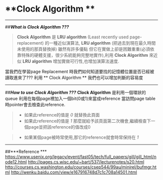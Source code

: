 **Clock Algorithm **
=======================================================
-------------------------------------------------------

##***What is Clock Algorithm ???***
> **Clock Algorithm**  是 **LRU algorithm** (Least recently used page-replacement) 的一種近似演算法, **LRU algorithm** (把過去到現在最久時間未使用的那頁替換掉) 雖然有許多優點
>但它在實做上卻是困難重重(必須依靠特殊的硬體支援，很少系統能夠完整地實作),利用 **Clock Algorithm** 來近似 **LRU algorithm** 增加實做可行性,也增加演算法速度.

當我們在學習page Replacement 時我們如何知道要找的記憶體位置是否已經被讀取進來了???
利用 ** Clock Algorithm ** 我們也可以增加判斷的容易度

-------------------------------------------------------
##***How to use Clock Algorithm ???***
**Clock Algorithm** 是利用一個環狀的queue 利用在每個page裡加入一個bit(0或1)來當成reference
當訪問page table時pointer會去檢查此reference.
> +  如果此reference的值是 *0* 就替換此頁面
> + 如果此reference的值是 *1* 那麼就給予該頁面第二次機會,繼續檢查下一個page並把該reference的值改成0

> + 如果某個page被時常使用,那它的reference就會時常保持在 *1*


----------------------------------------------------------------------------------------------------------
##***Reference ***
https://www.usenix.org/legacy/event/fast05/tech/full_papers/gill/gill_html/node12.html
http://pages.cs.wisc.edu/~bart/537/lecturenotes/s20.html
http://courses.cs.washington.edu/courses/csep544/99au/minirel/bufmgr.html
http://wenku.baidu.com/view/e167916748d7c1c708a14501.html
